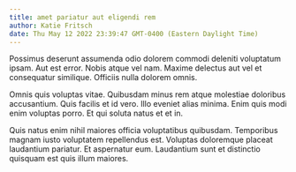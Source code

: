 ```yaml
---
title: amet pariatur aut eligendi rem
author: Katie Fritsch
date: Thu May 12 2022 23:39:47 GMT-0400 (Eastern Daylight Time)
---
```

Possimus deserunt assumenda odio dolorem commodi deleniti voluptatum ipsam. Aut est error. Nobis atque vel nam. Maxime delectus aut vel et consequatur similique. Officiis nulla dolorem omnis.

 Omnis quis voluptas vitae. Quibusdam minus rem atque molestiae doloribus accusantium. Quis facilis et id vero. Illo eveniet alias minima. Enim quis modi enim voluptas porro. Et qui soluta natus et et in.

 Quis natus enim nihil maiores officia voluptatibus quibusdam. Temporibus magnam iusto voluptatem repellendus est. Voluptas doloremque placeat laudantium pariatur. Et aspernatur eum. Laudantium sunt et distinctio quisquam est quis illum maiores.